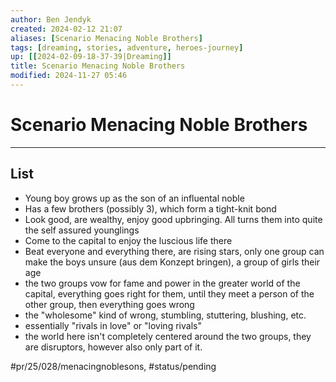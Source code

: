 ```yaml
---
author: Ben Jendyk
created: 2024-02-12 21:07
aliases: [Scenario Menacing Noble Brothers]
tags: [dreaming, stories, adventure, heroes-journey]
up: [[2024-02-09-18-37-39|Dreaming]]
title: Scenario Menacing Noble Brothers
modified: 2024-11-27 05:46
---
```


# Scenario Menacing Noble Brothers

---

## List

- Young boy grows up as the son of an influental noble
- Has a few brothers (possibly 3), which form a tight-knit bond
- Look good, are wealthy, enjoy good upbringing. All turns them into quite the self assured younglings
- Come to the capital to enjoy the luscious life there
- Beat everyone and everything there, are rising stars, only one group can make the boys unsure (aus dem Konzept bringen), a group of girls their age
- the two groups vow for fame and power in the greater world of the capital, everything goes right for them, until they meet a person of the other group, then everything goes wrong
- the "wholesome" kind of wrong, stumbling, stuttering, blushing, etc.
- essentially "rivals in love" or "loving rivals"
- the world here isn't completely centered around the two groups, they are disruptors, however also only part of it.


#pr/25/028/menacingnoblesons, #status/pending